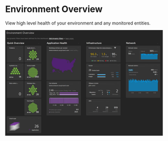 # Environment Overview
View high level health of your environment and any monitored entities. 

![Environment Overview](EnvironmentOverview.jpg)
